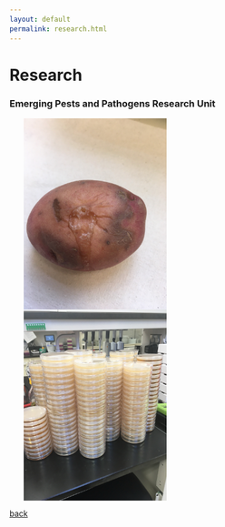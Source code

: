 ```yaml
---
layout: default
permalink: research.html
---
```


# Research

### Emerging Pests and Pathogens Research Unit 

<img align="center" src="src/potato_rot.jpg" width="50%" height="50%" hspace="25">

<img align="center" src="src/plate_stack.jpg" width="50%" height="50%" hspace="25">


[back](./)
